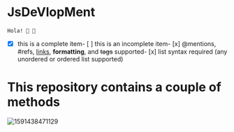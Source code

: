 # JsDeVlopMent
    Hola! 🌚 🌚
    
    
- [x] this is a complete item- [ ] this is an incomplete item- [x] @mentions, #refs, [links](), **formatting**, and <del>tags</del> supported- [x] list syntax required (any unordered or ordered list supported)
      
       

<h1>This repository contains a couple of methods</h1>

![1591438471129](https://user-images.githubusercontent.com/67545874/95006108-4c148500-0622-11eb-9674-b3c76cfd3ed8.png)


